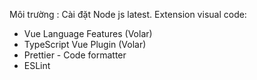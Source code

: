 Môi trường : Cài đặt Node js latest.
Extension visual code: 
- Vue Language Features (Volar) 
- TypeScript Vue Plugin (Volar)
- Prettier - Code formatter
- ESLint
